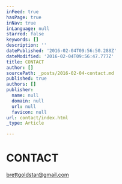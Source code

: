 ```yaml
---
inFeed: true
hasPage: true
inNav: true
inLanguage: null
starred: false
keywords: []
description: ''
datePublished: '2016-02-04T09:56:50.288Z'
dateModified: '2016-02-04T09:56:47.777Z'
title: CONTACT
author: []
sourcePath: _posts/2016-02-04-contact.md
published: true
authors: []
publisher:
  name: null
  domain: null
  url: null
  favicon: null
url: contact/index.html
_type: Article

---
```

# CONTACT

brettgoldstar@gmail.com